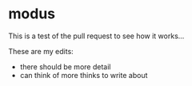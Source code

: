# modus

This is a test of the pull request to see how it works...

These are my edits:
- there should be more detail
- can think of more thinks to write about

